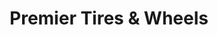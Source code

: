 ---
title: "Premier Tires & Wheels"
url: /hillsboro/premier-tires-und-wheels/
shop: Autowerkstatt
---